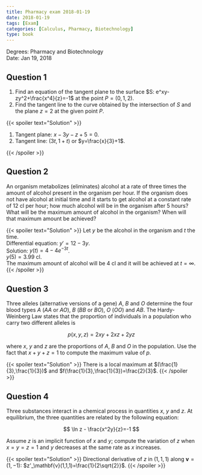 ```yaml
---
title: Pharmacy exam 2018-01-19
date: 2018-01-19
tags: [Exam]
categories: [Calculus, Pharmacy, Biotechnology]
type: book
---
```


Degrees: Pharmacy and Biotechnology  
Date: Jan 19, 2018

## Question 1

1. Find an equation of the tangent plane to the surface $S: e^xy-zy^2+\frac{x^4}{z}=-1$ at the point $P=(0,1,2)$.
2. Find the tangent line to the curve obtained by the intersection of $S$ and the plane $z=2$ at the given point $P$.

{{< spoiler text="Solution" >}}

1. Tangent plane: $x-3y-z+5=0$.
2. Tangent line: $(3t,1+t)$ or $y=\frac{x}{3}+1$.

{{< /spoiler >}}

## Question 2

An organism metabolizes (eliminates) alcohol at a rate of three times the amount of alcohol present in the organism per hour.
If the organism does not have alcohol at initial time and it starts to get alcohol at a constant rate of 12 cl per hour; how much alcohol will be in the organism after 5 hours?
What will be the maximum amount of alcohol in the organism?
When will that maximum amount be achieved?

{{< spoiler text="Solution" >}}
Let $y$ be the alcohol in the organism and $t$ the time.  
Differential equation: $y'=12-3y$.  
Solution: $y(t)=4-4e^{-3t}$.  
$y(5)=3.99$ cl.  
The maximum amount of alcohol will be 4 cl and it will be achieved at $t=\infty$.
{{< /spoiler >}}

## Question 3

Three alleles (alternative versions of a gene) $A$, $B$ and $O$ determine the four blood types $A$ ($AA$ or $AO$), $B$ ($BB$ or $BO$), $O$ ($OO$) and $AB$.
The Hardy-Weinberg Law states that the proportion of individuals in a population who carry two different alleles is

$$
p(x,y,z)=2xy+2xz+2yz
$$

where $x$, $y$ and $z$ are the proportions of $A$, $B$ and $O$ in the population.
Use the fact that $x+y+z=1$ to compute the maximum value of $p$.

{{< spoiler text="Solution" >}}
There is a local maximum at $(\frac{1}{3},\frac{1}{3})$ and $f(\frac{1}{3},\frac{1}{3})=\frac{2}{3}$.
{{< /spoiler >}}

## Question 4

Three substances interact in a chemical process in quantities $x$, $y$ and $z$. At equilibrium, the three quantities are related by the following equation:

$$
\ln z - \frac{x^2y}{z}=-1
$$

Assume $z$ is an implicit function of $x$ and $y$; compute the variation of $z$ when $x=y=z=1$ and $y$ decreases at the same rate as $x$ increases.

{{< spoiler text="Solution" >}}
Directional derivative of $z$ in $(1,1,1)$ along $\mathbf{v}=(1,-1)$: $z'_\mathbf{v}(1,1,1)=\frac{1}{2\sqrt{2}}$.
{{< /spoiler >}}
